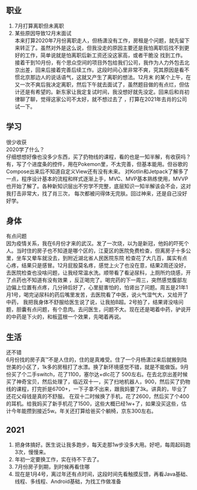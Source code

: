 ## 职业
1. 7月打算离职但未离职
2. 某些原因导致12月末面试  
本来打算2020年7月份离职走人，但杨潇没有工作，房租是个问题，就先留下来转正了。虽然对外是这么说，但我没走的原因主要还是我怕离职后找不到更好的工作，简单说就是怕离职后新工资还没这家高，或者干脆没
找到工作。  
接着干到10月份，有个思众空间的项目外包给我们公司，我作为人力外包去北京出差，回来后接着完善后续工作。这段时间心里非常不爽，究其原因是看不惯北京那边人的说话语气，这就又产生了离职的想法。12月末
的某个上午，在又一次不爽后我决定离职，然后下午就去面试了，虽然题目做的有点烂，但估计还是有希望的。新东家让我定复试时间，我没想好就先没定。回来后和肖初律聊了聊，觉得这家公司不太好，就不想过去了
，打算在2021年去肖的公司试一下。

## 学习
很少收获  
2020学了什么？  
仔细想想好像也没多少东西，买了扔物线的课程，看的也是一知半解，有收获吗？有，写了个进度条的控件，用在Pokemon里，不太完善，但基本能用。但谷歌的Compose出来后不知道自定义View还有没有未来。
对Kotlin和Jetpack了解多了一点，程序设计基本的流程和样式逐渐上手，MVC、MVP基本熟练使用，MVVP也开始了解了。各种新知识层出不穷学不完整，底层知识一知半解该会不会，这对我打击非常大，找了肖三次，
每次都被问得体无完肤。回过神来，还是自己没好好学。

## 身体
有点问题  
因为疫情关系，我在6月份才来的武汉。发了一次烧，以为是新冠，他妈的吓死个人。当时住的房子也不知道是哪个区的，江夏区的医院免费检查，但离房子十多公里，坐车又晕车就没去，到附近湖北省人民医院东院
检查花了大几百，属实有点心疼，结果只是感冒。12月屁股莫名疼，感觉上火了也没在意，结果2周还没好，去医院检查也没啥问题，让我经常温水洗。顺带看了看泌尿科，上厕所灼烧感，开了点药也不知道有没有效果
，反正喝完了。喝完药的下一周三，突然感觉腹部左边偏上位置有点疼，几分钟后好了，心里挺害怕的，怕肾出了问题。周五是21年1月1号，喝完泌尿科的药后嘴里发苦，去医院看了中医，说火气湿气大，又给开了中药，
我把我身体不舒服给医生说了说，让我拍B超。2号拍了，结果肾没啥问题，胆囊有点问题，有个息肉。去问医生，问题不大。现在还是喝着中药，驴说开的中药是下火的，和板蓝根一个效果，先喝着再说。

## 生活
还不错  
6月份找的房子真™不是人住的，住的是真难受。住了一个月杨潇过来后就搬到陆世美的小区了，1k多的房租打了水漂。换了新环境感觉不错，就是不能做饭。9月份买了个二手switch，花了1100，塞尔达+dlc花了
500左右。在去北京出差时候买了神奇宝贝，然后处理了，临近双十一，买了扫地机器人，900，然后买了扔物线的课程，打完折是6700+，一下子拿不出来，跟我妈要了3k。讲真的，毕业了还花父母钱是真的不舒服。
在双十二时候换了手机，花了2600，然后买了个400的耳机。给我妈买了新手机花了1500，这些大概已经1w+了，如果没买这些，估计今年能攒到接近5w。年关还打算给爸买个躺椅，京东300左右。

## 2021
1. 把身体搞好。医生说让我多跑步，每天走那1w步没多大用。好吧，每周起码跑3次，慢慢来。
2. 年初一定要换工作，实在待不下去了。
3. 7月份房子到期，到时候再看住哪
4. 现在是1月4号，离过年还有点时间，这段时间先看触摸反馈，再看Java基础、线程、多线程、Android基础，为找工作做准备
